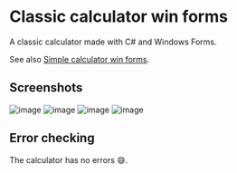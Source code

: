 # Classic calculator win forms

A classic calculator made with C# and Windows Forms.

See also [Simple calculator win forms](https://github.com/jaroshevskii/simple-calculator-win-forms).

## Screenshots

![image](https://user-images.githubusercontent.com/72662383/190872704-f3bddf8f-b717-481b-bd0d-8a689ddc93dd.png)
![image](https://user-images.githubusercontent.com/72662383/190872732-8fb0cb88-23c7-41c7-8f53-ea78032567fa.png)
![image](https://user-images.githubusercontent.com/72662383/190872914-449fe90e-1c24-4f7d-bc00-d0599f85bd7c.png)
![image](https://user-images.githubusercontent.com/72662383/190872957-e13d9208-dd1b-4f01-85de-6d92bec7206e.png)

## Error checking

The calculator has no errors 😄.
